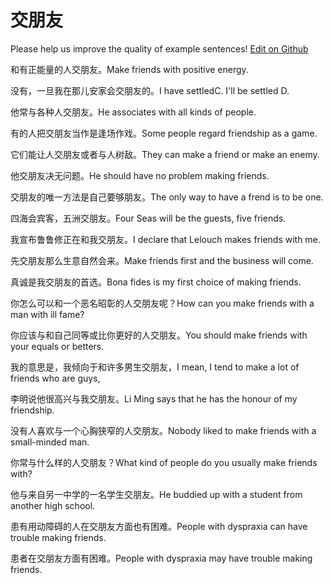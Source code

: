 # 交朋友

Please help us improve the quality of example sentences! [Edit on Github](https://github.com/jiyushe/jiyu-example-sentence-source/blob/main/chinese/jiaopengyou.md)

<p><span class="chinese">和有正能量的人交朋友。</span><span class="english">Make friends with positive energy.</span></p>

<p><span class="chinese">没有，一旦我在那儿安家会交朋友的。</span><span class="english">I have settledC. I'll be settled D.</span></p>

<p><span class="chinese">他常与各种人交朋友。</span><span class="english">He associates with all kinds of people.</span></p>

<p><span class="chinese">有的人把交朋友当作是逢场作戏。</span><span class="english">Some people regard friendship as a game.</span></p>

<p><span class="chinese">它们能让人交朋友或者与人树敌。</span><span class="english">They can make a friend or make an enemy.</span></p>

<p><span class="chinese">他交朋友决无问题。</span><span class="english">He should have no problem making friends.</span></p>

<p><span class="chinese">交朋友的唯一方法是自己要够朋友。</span><span class="english">The only way to have a frend is to be one.</span></p>

<p><span class="chinese">四海会宾客，五洲交朋友。</span><span class="english">Four Seas will be the guests, five friends.</span></p>

<p><span class="chinese">我宣布鲁鲁修正在和我交朋友。</span><span class="english">I declare that Lelouch makes friends with me.</span></p>

<p><span class="chinese">先交朋友那么生意自然会来。</span><span class="english">Make friends first and the business will come.</span></p>

<p><span class="chinese">真诚是我交朋友的首选。</span><span class="english">Bona fides is my first choice of making friends.</span></p>

<p><span class="chinese">你怎么可以和一个恶名昭彰的人交朋友呢？</span><span class="english">How can you make friends with a man with ill fame?</span></p>

<p><span class="chinese">你应该与和自己同等或比你更好的人交朋友。</span><span class="english">You should make friends with your equals or betters.</span></p>

<p><span class="chinese">我的意思是，我倾向于和许多男生交朋友，</span><span class="english">I mean, I tend to make a lot of friends who are guys,</span></p>

<p><span class="chinese">李明说他很高兴与我交朋友。</span><span class="english">Li Ming says that he has the honour of my friendship.</span></p>

<p><span class="chinese">没有人喜欢与一个心胸狭窄的人交朋友。</span><span class="english">Nobody liked to make friends with a small-minded man.</span></p>

<p><span class="chinese">你常与什么样的人交朋友？</span><span class="english">What kind of people do you usually make friends with?</span></p>

<p><span class="chinese">他与来自另一中学的一名学生交朋友。</span><span class="english">He buddied up with a student from another high school.</span></p>

<p><span class="chinese">患有用动障碍的人在交朋友方面也有困难。</span><span class="english">People with dyspraxia can have trouble making friends.</span></p>

<p><span class="chinese">患者在交朋友方面有困难。</span><span class="english">People with dyspraxia may have trouble making friends.</span></p>

